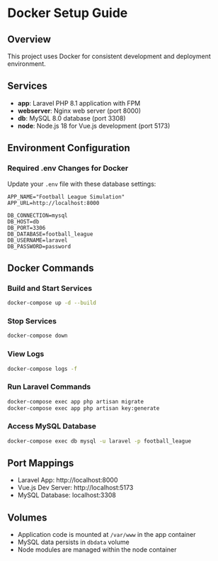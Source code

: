 # Docker Setup Guide

## Overview
This project uses Docker for consistent development and deployment environment.

## Services
- **app**: Laravel PHP 8.1 application with FPM
- **webserver**: Nginx web server (port 8000)
- **db**: MySQL 8.0 database (port 3308)
- **node**: Node.js 18 for Vue.js development (port 5173)

## Environment Configuration

### Required .env Changes for Docker
Update your `.env` file with these database settings:

```env
APP_NAME="Football League Simulation"
APP_URL=http://localhost:8000

DB_CONNECTION=mysql
DB_HOST=db
DB_PORT=3306
DB_DATABASE=football_league
DB_USERNAME=laravel
DB_PASSWORD=password
```

## Docker Commands

### Build and Start Services
```bash
docker-compose up -d --build
```

### Stop Services
```bash
docker-compose down
```

### View Logs
```bash
docker-compose logs -f
```

### Run Laravel Commands
```bash
docker-compose exec app php artisan migrate
docker-compose exec app php artisan key:generate
```

### Access MySQL Database
```bash
docker-compose exec db mysql -u laravel -p football_league
```

## Port Mappings
- Laravel App: http://localhost:8000
- Vue.js Dev Server: http://localhost:5173
- MySQL Database: localhost:3308

## Volumes
- Application code is mounted at `/var/www` in the app container
- MySQL data persists in `dbdata` volume
- Node modules are managed within the node container